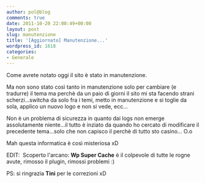 ```yaml
---
author: pol@blog
comments: true
date: 2011-10-20 22:00:49+00:00
layout: post
slug: manutenzione
title: '[Aggiornato] Manutenzione...'
wordpress_id: 1618
categories:
- Generale
---
```


Come avrete notato oggi il sito è stato in manutenzione.

Ma non sono stato così tanto in manutenzione solo per cambiare (e tradurre) il tema ma perchè da un paio di giorni il sito mi sta facendo strani scherzi...switcha da solo fra i temi, metto in manutenzione e si toglie da sola, applico un nuovo logo e non si vede, ecc...

Non è un problema di sicurezza in quanto dai logs non emerge assolutamente niente...il tutto è inziato da quando ho cercato di modificare il precedente tema...solo che non capisco il perchè di tutto sto casino... O.o

Mah questa informatica è così misteriosa xD

EDIT:  Scoperto l'arcano: **Wp Super Cache** è il colpevole di tutte le rogne avute, rimosso il plugin, rimossi problemi :)

PS: si ringrazia **Tini** per le correzioni xD

